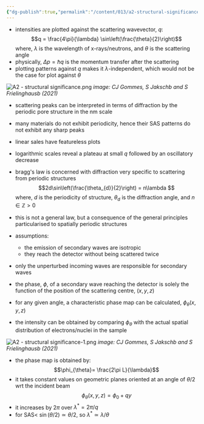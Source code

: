 ```yaml
---
{"dg-publish":true,"permalink":"/content/013/a2-structural-significance/","noteIcon":"1","created":"2025-08-15T07:29:02.509+01:00","updated":"2025-08-15T09:12:30.661+01:00"}
---
```


- intensities are plotted against the scattering wavevector, $q:$
$$q = \frac{4\pi}{\lambda} \sin\left(\frac{\theta}{2}\right)$$
	where, $\lambda$ is the wavelength of x-rays/neutrons, and $\theta$ is the scattering angle
- physically, $\Delta p = \hbar q$ is the momentum transfer after the scattering
- plotting patterns against $q$ makes it $\lambda$-independent, which would not be the case for plot against $\theta$

![A2 - structural significance.png](/img/user/pics/A2%20-%20structural%20significance.png)
*image: CJ Gommes, S Jakschb and S Frielinghausb (2021)*

- scattering peaks can be interpreted in terms of diffraction by the periodic pore structure in the nm scale
- many materials do not exhibit periodicity, hence their SAS patterns do not exhibit any sharp peaks

- linear sales have featureless plots
- logarithmic scales reveal a plateau at small $q$ followed by an oscillatory decrease 

- bragg's law is concerned with diffraction very specific to scattering from periodic structures
$$2d\sin\left(\frac{\theta_{d}}{2}\right) = n\lambda $$
	where, $d$ is the periodicity of structure, $\theta_d$ is the diffraction angle, and $n\in\mathbb{Z}>0$
- this is not a general law, but a consequence of the general principles particularised to spatially periodic structures

- assumptions:
	- the emission of secondary waves are isotropic
	- they reach the detector without being scattered twice

- only the unperturbed incoming waves are responsible for secondary waves
- the phase, $\phi$, of a secondary wave reaching the detector is solely the function of the position of the scattering centre, $(x,y,z)$
- for any given angle, a characteristic phase map can be calculated, $\phi_\theta(x,y,z)$
- the intensity can be obtained by comparing $\phi_\theta$ with the actual spatial distribution of electrons/nuclei in the sample

![A2 - structural significance-1.png](/img/user/pics/A2%20-%20structural%20significance-1.png)
*image: CJ Gommes, S Jakschb and S Frielinghausb (2021)*

- the phase map is obtained by:
$$\phi_{\theta}= \frac{2\pi L}{\lambda}$$
- it takes constant values on geometric planes oriented at an angle of $\theta/2$ wrt the incident beam
$$\phi_{\theta}(x,y,z) = \phi_{0} + qy$$
- it increases by $2\pi$ over $\lambda^{*} = 2\pi/q$
- for SAS< $\sin(\theta/2) \simeq \theta/2$, so $\lambda^{*} \simeq \lambda/\theta$
